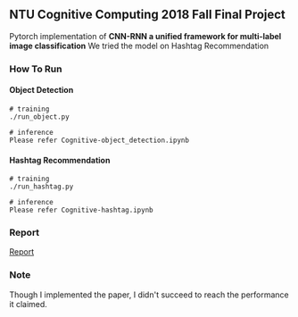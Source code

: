 ## NTU Cognitive Computing 2018 Fall Final Project
Pytorch implementation of **CNN-RNN a unified framework for multi-label image classification**
We tried the model on Hashtag Recommendation

### How To Run
#### Object Detection
```
# training
./run_object.py

# inference
Please refer Cognitive-object_detection.ipynb
```
#### Hashtag Recommendation
```
# training
./run_hashtag.py

# inference
Please refer Cognitive-hashtag.ipynb
```

### Report
[Report](./Report.pdf)

### Note
Though I implemented the paper, I didn't succeed to reach the performance it claimed.
